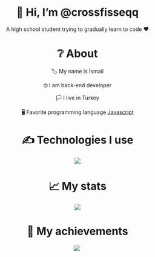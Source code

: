 <div align="center">
<h1> 👋 Hi, I’m @crossfisseqq </h1>
<p> A high school student trying to gradually learn to code ❤ </p>
  
<h1> ❔ About </h1>
  <p> 🏷 My name is İsmail </p>
  <p> 🤓 I am back-end developer </p>
  <p> 🏳 I live in Turkey </p>
  <p> 🖥 Favorite programming language <a href="https://tr.wikipedia.org/wiki/JavaScript"> Javascript </a> </p>


<h1> ✍ Technologies I use </h1>
<img src="https://skillicons.dev/icons?i=js,ts,cs,react,nodejs,mongodb,html,css,vscode,atom,discord&theme=dark" />

<h1> 📈 My stats </h1>
<img src="https://github-readme-stats.vercel.app/api?username=githubadresiniz&show_icons=true&theme=dark" />

<h1> 💎 My achievements </h1>
<img src="https://github-profile-trophy.vercel.app/?username=githubadresiniz&theme=onedark" />
﻿

 
